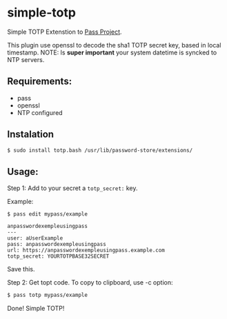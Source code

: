 # simple-totp
Simple TOTP Extenstion to [Pass Project](https://www.passwordstore.org/). 

This plugin use openssl to decode the sha1 TOTP secret key, based in local timestamp. NOTE: Is **super important** your system datetime is syncked to NTP servers.

## Requirements:
- pass
- openssl
- NTP configured

## Instalation

```bash
$ sudo install totp.bash /usr/lib/password-store/extensions/
```

## Usage:
Step 1: Add to your secret a `totp_secret:` key. 

Example:

`$ pass edit mypass/example`

```text
anpasswordexempleusingpass
---
user: aUserExample
pass: anpasswordexempleusingpass
url: https://anpasswordexempleusingpass.example.com
totp_secret: YOURTOTPBASE32SECRET
```
Save this.

Step 2: Get topt code. To copy to clipboard, use -c option:

```bash
$ pass totp mypass/example
```

Done! Simple TOTP!
